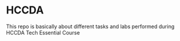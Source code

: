 # HCCDA
This repo is basically about different tasks and labs performed during HCCDA Tech Essential Course

